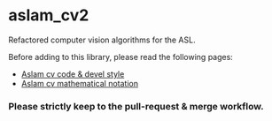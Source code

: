 aslam_cv2
=========

Refactored computer vision algorithms for the ASL.

Before adding to this library, please read the following pages:

* [Aslam cv code & devel style](https://github.com/ethz-asl/aslam_cv2/wiki/Aslam-cv-specific-code-style)
* [Aslam cv mathematical notation](https://github.com/ethz-asl/aslam_cv2/wiki/Expressing-frame-transformations-in-code)

### Please strictly keep to the pull-request & merge workflow.
